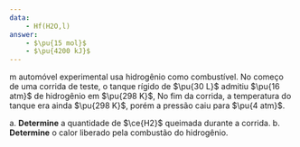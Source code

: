 ```yaml
---
data:
    - Hf(H2O,l)
answer: 
    - $\pu{15 mol}$
    - $\pu{4200 kJ}$
---
```


m automóvel experimental usa hidrogênio como combustível. No começo de uma corrida de teste, o tanque rígido de $\pu{30 L}$ admitiu $\pu{16 atm}$ de hidrogênio em $\pu{298 K}$, No fim da corrida, a temperatura do tanque era ainda $\pu{298 K}$, porém a pressão caiu para $\pu{4 atm}$.

a. **Determine** a quantidade de $\ce{H2}$ queimada durante a corrida.
b. **Determine** o calor liberado pela combustão do hidrogênio.

